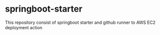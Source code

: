 # springboot-starter
This repository consist of springboot starter and github runner to AWS EC2 deployment action
